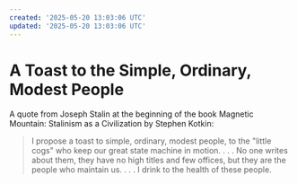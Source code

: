 ```yaml
---
created: '2025-05-20 13:03:06 UTC'
updated: '2025-05-20 13:03:06 UTC'
---
```


# A Toast to the Simple, Ordinary, Modest People

A quote from Joseph Stalin at the beginning of the book Magnetic Mountain: Stalinism as a Civilization by Stephen Kotkin:

> I propose a toast to simple, ordinary, modest people, to the "little cogs" who keep our great state machine in motion. . . . No one writes about them, they have no high titles and few offices, but they are the people who maintain us. . . . I drink to the health of these people.

